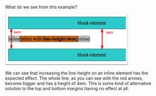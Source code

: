 What do we see from this example?

![](.guides/img/inline-line-height.png)

We can see that increasing the line-height on an inline element has the expected effect. The whole line, as you can see with the red arrows, become bigger and has a height of 4em. This is some kind of alternative solution to the top and bottom margins having no effect at all.